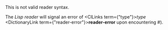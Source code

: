  



This is not valid reader syntax. 



The *Lisp reader* will signal an error of <ClLinks  term={"type"}><i>type</i></ClLinks> <DictionaryLink  term={"reader-error"}><b>reader-error</b></DictionaryLink> upon encountering #). 



